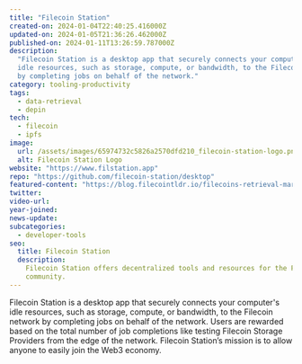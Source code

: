 ```yaml
---
title: "Filecoin Station"
created-on: 2024-01-04T22:40:25.416000Z
updated-on: 2024-01-05T21:36:26.462000Z
published-on: 2024-01-11T13:26:59.787000Z
description:
  "Filecoin Station is a desktop app that securely connects your computer's
  idle resources, such as storage, compute, or bandwidth, to the Filecoin network
  by completing jobs on behalf of the network."
category: tooling-productivity
tags:
  - data-retrieval
  - depin
tech:
  - filecoin
  - ipfs
image:
  url: /assets/images/65974732c5826a2570dfd210_filecoin-station-logo.png
  alt: Filecoin Station Logo
website: "https://www.filstation.app"
repo: "https://github.com/filecoin-station/desktop"
featured-content: "https://blog.filecointldr.io/filecoins-retrieval-markets-update-spotlight-on-project-saturn-9f233ed133ed"
twitter:
video-url:
year-joined:
news-update:
subcategories:
  - developer-tools
seo:
  title: Filecoin Station
  description:
    Filecoin Station offers decentralized tools and resources for the Filecoin
    community.
---
```


Filecoin Station is a desktop app that securely connects your computer's idle resources, such as storage, compute, or bandwidth, to the Filecoin network by completing jobs on behalf of the network. Users are rewarded based on the total number of job completions like testing Filecoin Storage Providers from the edge of the network. Filecoin Station’s mission is to allow anyone to easily join the Web3 economy.
